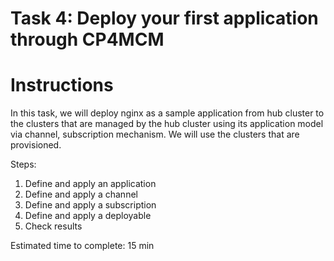 # Task 4: Deploy your first application through CP4MCM

  Instructions
  ============

  In this task, we will deploy nginx as a sample application from hub cluster to the clusters that are managed
  by the hub cluster using its application model via channel, subscription mechanism. We will use the clusters
  that are provisioned.

  Steps:

  1) Define and apply an application
  2) Define and apply a channel
  3) Define and apply a subscription
  4) Define and apply a deployable
  5) Check results

  Estimated time to complete: 15 min
